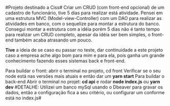 #Projeto destinado a Ciss#
Criar um CRUD (com front-end opcional) de um cadastro de funcionário, tive 5 dias para realizar está atividade.
Pensei em uma estrutura MVC (Model-view-Controller) com um DAO para realizar as atividades em banco, com o sequelize para montar a estrutura do banco.
Consegui montar a estrutura com a idéia porém 5 dias não é tanto tempo para realizar um CRUD completo, apesar
da idéia ser bem simples, o front-end também acaba atrasando um pouco.

**Tive** a ideia de se caso eu passar no teste, dar continuidade a este projeto caso a empresa ache algo bom para mim
e para ela, pois ganha um grande conhecimento fazendo esses sistemas back e front-end.

Para buildar o front:
abrir o terminal no projeto, cd front
Verificar se o seu node está nas versões mais atuais e então dar um **yarn start**
Para buildar o back-end
Abrir o terminal no projet: **cd api** e rodar **node index.js** ou **yarn dev**
#DETALHE: Utilizei um banco mySql usando o Dbeaver para gravar os dados, então a configuração fica a seu critério, ou configurar um conforme está no index.js#

